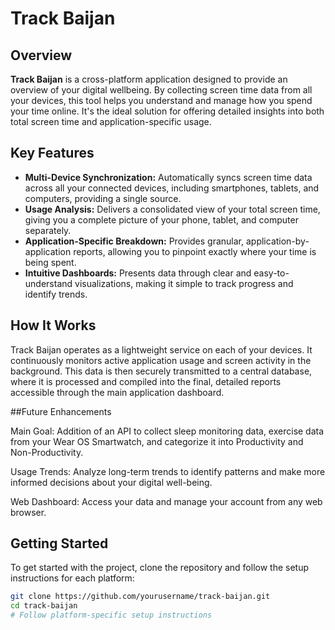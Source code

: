 # Track Baijan

## Overview
**Track Baijan** is a cross-platform application designed to provide an overview of your digital wellbeing. By collecting screen time data from all your devices, this tool helps you understand and manage how you spend your time online. It's the ideal solution for offering detailed insights into both total screen time and application-specific usage.

## Key Features

- **Multi-Device Synchronization:** Automatically syncs screen time data across all your connected devices, including smartphones, tablets, and computers, providing a single source.
- **Usage Analysis:** Delivers a consolidated view of your total screen time, giving you a complete picture of your phone, tablet, and computer separately.
- **Application-Specific Breakdown:** Provides granular, application-by-application reports, allowing you to pinpoint exactly where your time is being spent.
- **Intuitive Dashboards:** Presents data through clear and easy-to-understand visualizations, making it simple to track progress and identify trends.

## How It Works
Track Baijan operates as a lightweight service on each of your devices. It continuously monitors active application usage and screen activity in the background. This data is then securely transmitted to a central database, where it is processed and compiled into the final, detailed reports accessible through the main application dashboard.


##Future Enhancements

Main Goal: Addition of an API to collect sleep monitoring data, exercise data from your Wear OS Smartwatch, and categorize it into Productivity and Non-Productivity.

Usage Trends: Analyze long-term trends to identify patterns and make more informed decisions about your digital well-being.

Web Dashboard: Access your data and manage your account from any web browser.


## Getting Started
To get started with the project, clone the repository and follow the setup instructions for each platform:

```bash
git clone https://github.com/yourusername/track-baijan.git
cd track-baijan
# Follow platform-specific setup instructions
